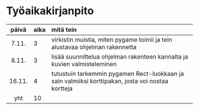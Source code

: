 # Työaikakirjanpito

| päivä | aika | mitä tein |
| :----:|:-----| :------|
| 7.11. | 3    | virkistin muistia, miten pygame toimii ja tein alustavaa ohjelman rakennetta |
| 8.11. | 3    | lisää suunnittelua ohjelman rakenteen kannalta ja kuvien valmisteleminen |
| 16.11.| 4    | tutustuin tarkemmin pygamen Rect-luokkaan ja sain valmiiksi korttipakan, josta voi nostaa kortteja |
| yht   | 10   | |
